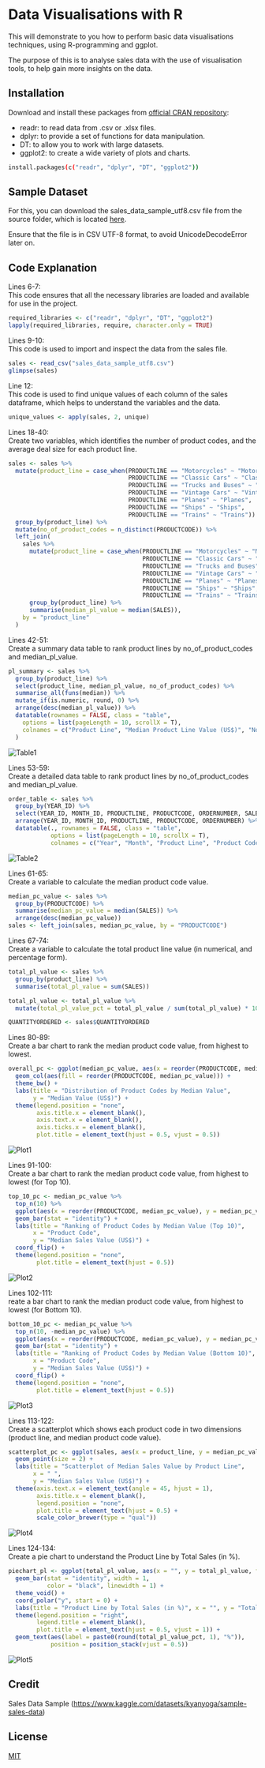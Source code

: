 # Data Visualisations with R

This will demonstrate to you how to perform basic data visualisations techniques, using R-programming and ggplot.

The purpose of this is to analyse sales data with the use of visualisation tools, to help gain more insights on the data.

## Installation

Download and install these packages from [official CRAN repository](https://cran.r-project.org/):

- readr: to read data from .csv or .xlsx files.
- dplyr: to provide a set of functions for data manipulation.
- DT: to allow you to work with large datasets.
- ggplot2: to create a wide variety of plots and charts.

```bash
install.packages(c("readr", "dplyr", "DT", "ggplot2"))
```

## Sample Dataset

For this, you can download the sales_data_sample_utf8.csv file from the source folder, which is located [here](https://github.com/dwoo-work/time-series-forecasting/tree/main/src).

Ensure that the file is in CSV UTF-8 format, to avoid UnicodeDecodeError later on.

## Code Explanation

Lines 6-7:  
This code ensures that all the necessary libraries are loaded and available for use in the project.
```r  
required_libraries <- c("readr", "dplyr", "DT", "ggplot2")
lapply(required_libraries, require, character.only = TRUE)
```

Lines 9-10:  
This code is used to import and inspect the data from the sales file.
```r  
sales <- read_csv("sales_data_sample_utf8.csv")
glimpse(sales)
```

Line 12:  
This code is used to find unique values of each column of the sales dataframe, which helps to understand the variables and the data.
```r  
unique_values <- apply(sales, 2, unique)
```

Lines 18-40:  
Create two variables, which identifies the number of product codes, and the average deal size for each product line.
```r  
sales <- sales %>%
  mutate(product_line = case_when(PRODUCTLINE == "Motorcycles" ~ "Motorcycles",
                                  PRODUCTLINE == "Classic Cars" ~ "Classic Cars",
                                  PRODUCTLINE == "Trucks and Buses" ~ "Trucks and Buses",
                                  PRODUCTLINE == "Vintage Cars" ~ "Vintage Cars",
                                  PRODUCTLINE == "Planes" ~ "Planes",
                                  PRODUCTLINE == "Ships" ~ "Ships",
                                  PRODUCTLINE == "Trains" ~ "Trains")) %>%
  group_by(product_line) %>%
  mutate(no_of_product_codes = n_distinct(PRODUCTCODE)) %>%
  left_join(
    sales %>%
      mutate(product_line = case_when(PRODUCTLINE == "Motorcycles" ~ "Motorcycles",
                                      PRODUCTLINE == "Classic Cars" ~ "Classic Cars",
                                      PRODUCTLINE == "Trucks and Buses" ~ "Trucks and Buses",
                                      PRODUCTLINE == "Vintage Cars" ~ "Vintage Cars",
                                      PRODUCTLINE == "Planes" ~ "Planes",
                                      PRODUCTLINE == "Ships" ~ "Ships",
                                      PRODUCTLINE == "Trains" ~ "Trains")) %>%
      group_by(product_line) %>%
      summarise(median_pl_value = median(SALES)),
    by = "product_line"
  )
```

Lines 42-51:  
Create a summary data table to rank product lines by no_of_product_codes and median_pl_value.
```r  
pl_summary <- sales %>%
  group_by(product_line) %>%
  select(product_line, median_pl_value, no_of_product_codes) %>%
  summarise_all(funs(median)) %>%
  mutate_if(is.numeric, round, 0) %>%
  arrange(desc(median_pl_value)) %>%
  datatable(rownames = FALSE, class = "table",
    options = list(pageLength = 10, scrollX = T),
    colnames = c("Product Line", "Median Product Line Value (US$)", "No. of Product Codes")
  )
```

![Table1](https://github.com/dwoo-work/data-visualisations-with-R/blob/main/tables/table1.jpg)

Lines 53-59:  
Create a detailed data table to rank product lines by no_of_product_codes and median_pl_value.
```r  
order_table <- sales %>%
  group_by(YEAR_ID) %>%
  select(YEAR_ID, MONTH_ID, PRODUCTLINE, PRODUCTCODE, ORDERNUMBER, SALES) %>%
  arrange(YEAR_ID, MONTH_ID, PRODUCTLINE, PRODUCTCODE, ORDERNUMBER) %>%
  datatable(., rownames = FALSE, class = "table",
            options = list(pageLength = 10, scrollX = T),
            colnames = c("Year", "Month", "Product Line", "Product Code", "Order Number", "Order Value (US$)"))
```

![Table2](https://github.com/dwoo-work/data-visualisations-with-R/blob/main/tables/table2.gif)

Lines 61-65:  
Create a variable to calculate the median product code value.
```r  
median_pc_value <- sales %>%
  group_by(PRODUCTCODE) %>%
  summarise(median_pc_value = median(SALES)) %>%
  arrange(desc(median_pc_value))
sales <- left_join(sales, median_pc_value, by = "PRODUCTCODE")
```

Lines 67-74:  
Create a variable to calculate the total product line value (in numerical, and percentage form).
```r  
total_pl_value <- sales %>%
  group_by(product_line) %>%
  summarise(total_pl_value = sum(SALES))

total_pl_value <- total_pl_value %>%
  mutate(total_pl_value_pct = total_pl_value / sum(total_pl_value) * 100)

QUANTITYORDERED <- sales$QUANTITYORDERED
```

Lines 80-89:  
Create a bar chart to rank the median product code value, from highest to lowest.
```r  
overall_pc <- ggplot(median_pc_value, aes(x = reorder(PRODUCTCODE, median_pc_value), y = median_pc_value)) +
  geom_col(aes(fill = reorder(PRODUCTCODE, median_pc_value))) +
  theme_bw() +
  labs(title = "Distribution of Product Codes by Median Value",
       y = "Median Value (US$)") +
  theme(legend.position = "none",
        axis.title.x = element_blank(),
        axis.text.x = element_blank(),
        axis.ticks.x = element_blank(),
        plot.title = element_text(hjust = 0.5, vjust = 0.5))
```

![Plot1](https://github.com/dwoo-work/data-visualisations-with-R/blob/main/plots/plot1.jpg)

Lines 91-100:  
Create a bar chart to rank the median product code value, from highest to lowest (for Top 10).
```r  
top_10_pc <- median_pc_value %>%
  top_n(10) %>%
  ggplot(aes(x = reorder(PRODUCTCODE, median_pc_value), y = median_pc_value, color = PRODUCTCODE)) +
  geom_bar(stat = "identity") +
  labs(title = "Ranking of Product Codes by Median Value (Top 10)",
       x = "Product Code",
       y = "Median Sales Value (US$)") +
  coord_flip() +
  theme(legend.position = "none",
        plot.title = element_text(hjust = 0.5))
```

![Plot2](https://github.com/dwoo-work/data-visualisations-with-R/blob/main/plots/plot2.jpg)

Lines 102-111:  
reate a bar chart to rank the median product code value, from highest to lowest (for Bottom 10).
```r  
bottom_10_pc <- median_pc_value %>%
  top_n(10, -median_pc_value) %>%
  ggplot(aes(x = reorder(PRODUCTCODE, median_pc_value), y = median_pc_value)) +
  geom_bar(stat = "identity") +
  labs(title = "Ranking of Product Codes by Median Value (Bottom 10)",
       x = "Product Code",
       y = "Median Sales Value (US$)") +
  coord_flip() +
  theme(legend.position = "none",
        plot.title = element_text(hjust = 0.5))
```

![Plot3](https://github.com/dwoo-work/data-visualisations-with-R/blob/main/plots/plot3.jpg)

Lines 113-122:  
Create a scatterplot which shows each product code in two dimensions (product line, and median product code value).
```r  
scatterplot_pc <- ggplot(sales, aes(x = product_line, y = median_pc_value, color = product_line)) +
  geom_point(size = 2) +
  labs(title = "Scatterplot of Median Sales Value by Product Line",
       x = " ",
       y = "Median Sales Value (US$)") +
  theme(axis.text.x = element_text(angle = 45, hjust = 1),
        axis.title.x = element_blank(),
        legend.position = "none",
        plot.title = element_text(hjust = 0.5) +
        scale_color_brewer(type = "qual"))
```

![Plot4](https://github.com/dwoo-work/data-visualisations-with-R/blob/main/plots/plot4.jpg)

Lines 124-134:  
Create a pie chart to understand the Product Line by Total Sales (in %).
```r  
piechart_pl <- ggplot(total_pl_value, aes(x = "", y = total_pl_value, fill = product_line)) +
  geom_bar(stat = "identity", width = 1, 
           color = "black", linewidth = 1) +
  theme_void() +
  coord_polar("y", start = 0) +
  labs(title = "Product Line by Total Sales (in %)", x = "", y = "Total Sales (US$)") +
  theme(legend.position = "right",
        legend.title = element_blank(),
        plot.title = element_text(hjust = 0.5, vjust = 1)) +
  geom_text(aes(label = paste0(round(total_pl_value_pct, 1), "%")), 
            position = position_stack(vjust = 0.5))
```

![Plot5](https://github.com/dwoo-work/data-visualisations-with-R/blob/main/plots/plot5.jpg)

## Credit

Sales Data Sample (https://www.kaggle.com/datasets/kyanyoga/sample-sales-data)

## License

[MIT](https://choosealicense.com/licenses/mit/)
